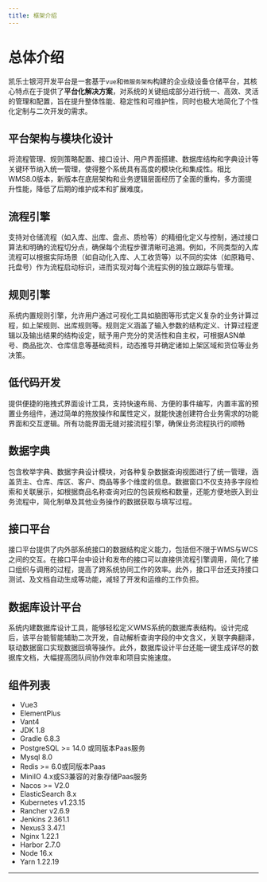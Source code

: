```yaml
---
title: 框架介绍
---
```

# 总体介绍

凯乐士银河开发平台是一套基于`vue`和`微服务架构`构建的企业级设备仓储平台，其核心特点在于提供了**平台化解决方案**，对系统的关键组成部分进行统一、高效、灵活的管理和配置，旨在提升整体性能、稳定性和可维护性，同时也极大地简化了个性化定制与二次开发的需求。

## 平台架构与模块化设计
将流程管理、规则策略配置、接口设计、用户界面搭建、数据库结构和字典设计等关键环节纳入统一管理，使得整个系统具有高度的模块化和集成性。相比WMS8.0版本，新版本在底层架构和业务逻辑层面经历了全面的重构，多方面提升性能，降低了后期的维护成本和扩展难度。

## 流程引擎
支持对仓储流程（如入库、出库、盘点、质检等）的精细化定义与控制，通过接口算法和明确的流程切分点，确保每个流程步骤清晰可追溯。例如，不同类型的入库流程可以根据实际场景（如自动化入库、人工收货等）以不同的实体（如原箱号、托盘号）作为流程启动标识，进而实现对每个流程实例的独立跟踪与管理。

## 规则引擎
系统内置规则引擎，允许用户通过可视化工具如脑图等形式定义复杂的业务计算过程，如上架规则、出库规则等。规则定义涵盖了输入参数的结构定义、计算过程逻辑以及输出结果的结构设定，赋予用户充分的灵活性和自主权，可根据ASN单号、商品批次、仓库信息等基础资料，动态推导并确定诸如上架区域和货位等业务决策。

## 低代码开发
提供便捷的拖拽式界面设计工具，支持快速布局、方便的事件编写，内置丰富的预置业务组件，通过简单的拖放操作和属性定义，就能快速创建符合业务需求的功能界面和交互逻辑。所有功能界面无缝对接流程引擎，确保业务流程执行的顺畅

## 数据字典
包含枚举字典、数据字典设计模块，对各种复杂数据查询视图进行了统一管理，涵盖货主、仓库、库区、客户、商品等多个维度的信息。数据窗口不仅支持多字段检索和关联展示，如根据商品名称查询对应的包装规格和数量，还能方便地嵌入到业务流程中，简化制单及其他业务操作的数据获取与填写过程。

## 接口平台
接口平台提供了内外部系统接口的数据结构定义能力，包括但不限于WMS与WCS之间的交互。在接口平台中设计和发布的接口可以直接供流程引擎调用，简化了接口组织与调用的过程，提高了跨系统协同工作的效率。此外，接口平台还支持接口测试、及文档自动生成等功能，减轻了开发和运维的工作负担。

## 数据库设计平台
系统内建数据库设计工具，能够轻松定义WMS系统的数据库表结构。设计完成后，该平台能智能辅助二次开发，自动解析查询字段的中文含义，关联字典翻译，联动数据窗口实现数据回填等操作。此外，数据库设计平台还能一键生成详尽的数据库文档，大幅提高团队间协作效率和项目实施速度。

## 组件列表
- Vue3
- ElementPlus
- Vant4
- JDK 1.8
- Gradle 6.8.3
- PostgreSQL >= 14.0 或同版本Paas服务
- Mysql 8.0
- Redis >= 6.0或同版本Paas
- MiniIO 4.x或S3兼容的对象存储Paas服务
- Nacos >= V2.0
- ElasticSearch 8.x
- Kubernetes v1.23.15
- Rancher v2.6.9
- Jenkins 2.361.1
- Nexus3 3.47.1
- Nginx 1.22.1
- Harbor 2.7.0
- Node 16.x
- Yarn 1.22.19

---
